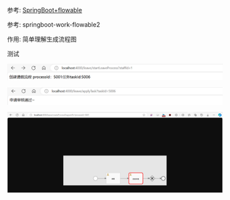 参考: [SpringBoot+flowable](https://blog.csdn.net/wkywky123/article/details/129588970?spm=1001.2101.3001.6650.1&utm_medium=distribute.pc_relevant.none-task-blog-2~default~CTRLIST~Rate-1-129588970-blog-134381852.235^v40^pc_relevant_anti_vip_base&depth_1-utm_source=distribute.pc_relevant.none-task-blog-2~default~CTRLIST~Rate-1-129588970-blog-134381852.235^v40^pc_relevant_anti_vip_base&utm_relevant_index=2)

参考: springboot-work-flowable2

作用: 简单理解生成流程图

测试

![}S0BCM8~4`{QQJ04N4I`6HF](README.assets/%7DS0BCM84%60%7BQQJ04N4I%606HF.png)



![image-20240116164434894](README.assets/image-20240116164434894.png)



![image-20240116164441844](README.assets/image-20240116164441844.png)